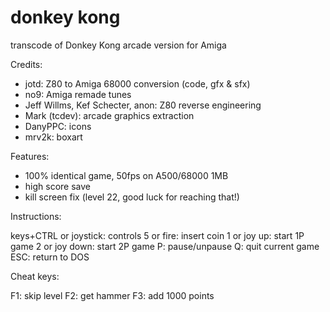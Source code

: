 # donkey kong
transcode of Donkey Kong arcade version for Amiga

Credits:

- jotd: Z80 to Amiga 68000 conversion (code, gfx & sfx)
- no9: Amiga remade tunes
- Jeff Willms, Kef Schecter, anon: Z80 reverse engineering
- Mark (tcdev): arcade graphics extraction
- DanyPPC: icons
- mrv2k: boxart

Features:

- 100% identical game, 50fps on A500/68000 1MB
- high score save
- kill screen fix (level 22, good luck for reaching that!)

Instructions:

keys+CTRL or joystick: controls
5 or fire: insert coin
1 or joy up: start 1P game
2 or joy down: start 2P game
P: pause/unpause
Q: quit current game
ESC: return to DOS

Cheat keys:

F1: skip level
F2: get hammer
F3: add 1000 points


